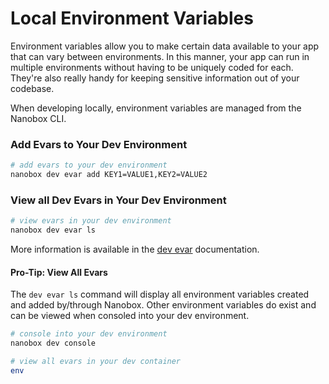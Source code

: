 # Local Environment Variables

Environment variables allow you to make certain data available to your app that can vary between environments. In this manner, your app can run in multiple environments without having to be uniquely coded for each. They're also really handy for keeping sensitive information out of your codebase.

When developing locally, environment variables are managed from the Nanobox CLI.

### Add Evars to Your Dev Environment
```bash
# add evars to your dev environment
nanobox dev evar add KEY1=VALUE1,KEY2=VALUE2
```

### View all Dev Evars in Your Dev Environment
```bash
# view evars in your dev environment
nanobox dev evar ls
```

More information is available in the [dev evar](https://docs.nanobox.io/cli/dev/evar) documentation.

#### Pro-Tip: View All Evars
The `dev evar ls` command will display all environment variables created and added by/through Nanobox. Other environment variables do exist and can be viewed when consoled into your dev environment.

```bash
# console into your dev environment
nanobox dev console

# view all evars in your dev container
env
```

